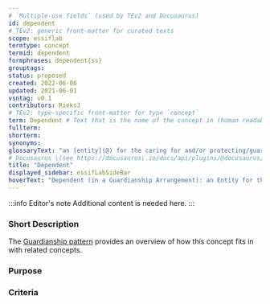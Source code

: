```yaml
---
# `Multiple-use fields` (used by TEv2 and Docusaurus)
id: dependent
# TEv2: generic front-matter for curated texts
scope: essiflab
termtype: concept
termid: dependent
formphrases: dependent{ss}
grouptags:
status: proposed
created: 2022-06-06
updated: 2021-06-01
vsntag: v0.1
contributors: RieksJ
# TEv2: type-specific front-matter for type `concept`
term: Dependent # Text that is the name of the concept in (human readable) texts.
fullterm:
shorterm:
synonyms:
glossaryText: "an [entity](@) for the caring for and/or protecting/guarding/defending of which a [guardianship arrangement](@) has been established."
# Docusaurus \(see https://docusaurus\.io/docs/api/plugins/@docusaurus/plugin-content-docs#markdown-front-matter\):
title: "Dependent"
displayed_sidebar: essifLabSideBar
hoverText: "Dependent (in a Guardianship Arrangement): an Entity for the caring for and/or protecting/guarding/defending of which a Guardianship Arrangement has been established."
---
```


:::info Editor's note
Additional content is needed here.
:::

### Short Description

The [Guardianship pattern](pattern-guardianship@) provides an overview of how this concept fits in with related concepts.

### Purpose

### Criteria
